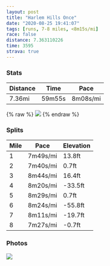 ```yaml
---
layout: post
title: "Harlem Hills Once"
date: "2020-08-25 19:41:07"
tags: [runs, 7-8 miles, <8m15s/mi]
race: false
distance: 7.363110226
time: 3595
strava: true
---
```


### Stats

| Distance | Time | Pace |
|----------|------|------|
|7.36mi|59m55s|8m08s/mi|

{% raw %}
<img src='https://maps.googleapis.com/maps/api/staticmap?maptype=roadmap&path=enc:_cwwFphsbMbAyBN{@GSWGoAE?QdBgC\sACGHu@Xs@^e@F]?SJUZYL@v@]UBAZICCKDK@_@[U]w@k@CgAq@w@eB}AuA}BeA}@KmAs@i@c@iDaBIMDEOYg@w@I]DH}CiBaBi@q@a@_@CCLIAw@Wc@o@WSg@EYe@wBmAo@U{@_A@IXSEMkAS]WM?q@q@_Ao@c@aAYEc@m@Ss@SIGMDOCI_@[]BIGCWQa@Ec@MM}@Io@]_BUuAy@kA_Am@k@c@k@gBEk@eAUo@KkA@m@TyAbAiC?q@SgB`@_BjA}CJk@?iBUo@u@q@y@g@wAi@cBgAuCeCq@cAYiAGs@Bk@F{@JYTWf@aBIoBm@{A}AuAsA[k@g@s@iAaBsDc@a@{CoAy@Ki@?qAp@{AFYEuCwBm@mBaAgBUQe@MiAD]EyBu@uBa@uAk@_CyAqDuEw@i@{B{@cDmBq@kAQk@a@eCEq@\qE?]Gu@c@oAMMq@]YWWGoA{@k@m@yEyCyBkA}CwB[Im@m@_@WyDcBc@KaCFwAa@cAB_ATy@r@}@Xc@CeBi@kAw@iB_BcCqCy@gA{@{@gAA{AH{AKwBc@iAe@iAmA_@gA]wA}@e@e@B_@h@Gh@Bt@V~@`AhBBVCz@Wf@m@h@eAG{@s@_AgAuCgBkB[o@HWR]t@{ApB_@rAEbAYj@IbCUr@EX?n@Fp@Xn@dA~@bA?l@k@Vg@VgCZk@XWp@WbAHh@Eb@KfAe@X?|@ZnAz@VVh@rBVrB\t@b@l@b@Xp@Vd@NRMnAwBh@kBDc@I}AUaAW_@sBaEE_@CaANiBaBqBSe@g@_BYe@m@Oe@VS^El@?l@Jp@lAtC?f@Ib@QZ_@^_@JQCe@[cAaAkAyAqB{@_Am@}@eAMq@@s@PaAJiAKgAy@e@_@?e@]?Qx@oFLi@r@}AR{Ab@cBn@s@Xk@`@YR}@x@gCf@uDPa@d@s@ZcBVYNDHc@h@{@f@iBf@iCgA[c@s@?_@Tq@l@mDz@oCNaAv@{Bn@uAXyAHQXK`BxANb@Id@c@z@u@pCs@pAGv@Wf@{@o@e@Kz@`@j@D^q@^yA&key=AIzaSyC1MId7bFpkLXNAaYhBSTb8jLyiSqzbDtM&size=800x800&markers=color:yellow|label:S|40.75584,-73.99577&markers=color:green|label:F|40.794460000000015,-73.94155999999994'>
{% endraw %}

### Splits

| Mile | Pace | Elevation |
|------|------|-----------|
|1|7m49s/mi|13.8ft|
|2|7m40s/mi|0.7ft|
|3|8m44s/mi|16.4ft|
|4|8m20s/mi|-33.5ft|
|5|8m29s/mi|0.7ft|
|6|8m24s/mi|-55.8ft|
|7|8m11s/mi|-19.7ft|
|8|7m27s/mi|-0.7ft|

### Photos
<img src='https://dgtzuqphqg23d.cloudfront.net/1nQITZCBZ-7x1GBle1BTNASIEcO4hLD4PzB2GTGhUxI-576x768.jpg'>
